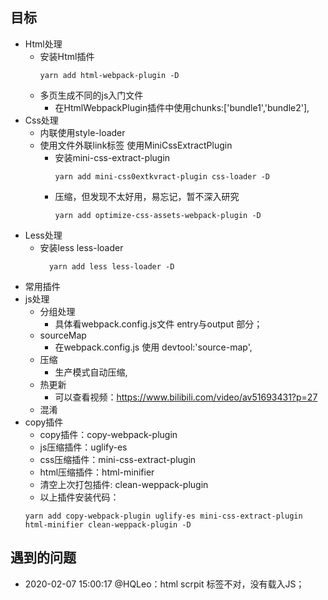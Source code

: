## 目标
- Html处理
  - 安装Html插件
      ``` 
      yarn add html-webpack-plugin -D
      ``` 
  - 多页生成不同的js入门文件
    - 在HtmlWebpackPlugin插件中使用chunks:['bundle1','bundle2'],
- Css处理
  - 内联使用style-loader
  - 使用文件外联link标签 使用MiniCssExtractPlugin
    - 安装mini-css-extract-plugin
      ``` 
      yarn add mini-css0extkvract-plugin css-loader -D
      ```
    - 压缩，但发现不太好用，易忘记，暂不深入研究
      ```
      yarn add optimize-css-assets-webpack-plugin -D
      ```
- Less处理
  - 安装less less-loader
    ```
      yarn add less less-loader -D
    ```  
- 常用插件
- js处理
  - 分组处理
    - 具体看webpack.config.js文件 entry与output 部分；
  - sourceMap
    - 在webpack.config.js 使用 devtool:'source-map',
  - 压缩
    - 生产模式自动压缩,
  - 热更新
    -  可以查看视频：https://www.bilibili.com/video/av51693431?p=27
  - 混淆
- copy插件
  - copy插件：copy-webpack-plugin
  - js压缩插件：uglify-es
  - css压缩插件：mini-css-extract-plugin
  - html压缩插件：html-minifier
  - 清空上次打包插件:  clean-weppack-plugin
  - 以上插件安装代码：
  ```
  yarn add copy-webpack-plugin uglify-es mini-css-extract-plugin html-minifier clean-weppack-plugin -D
  ```
## 遇到的问题
- 2020-02-07 15:00:17 @HQLeo：html scrpit 标签不对，没有载入JS；